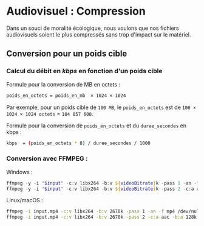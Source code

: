 # Audiovisuel : Compression

Dans un souci de moralité écologique, nous voulons que nos fichiers audiovisuels soient le plus compressés sans trop d'impact sur le matériel.

## Conversion pour un poids cible

### Calcul du débit en *kbps* en fonction d'un poids cible

Formule pour la conversion de MB en octets :
```bash
poids_en_octets = poids_en_mb  × 1024 × 1024 
```
Par exemple, pour un poids cible de `100 MB`, le `poids_en_octets` est de `100 × 1024 × 1024 octets` = `104 857 600`.

Formule pour la conversion de `poids_en_octets` et du `duree_secondes` en kbps :
```bash
kbps  = (poids_en_octets * 8) / duree_secondes / 1000
```

### Conversion avec FFMPEG :

Windows : 
```powershell
ffmpeg -y -i "$input" -c:v libx264 -b:v ${videoBitrate}k -pass 1 -an -f mp4 NUL
ffmpeg -y -i "$input" -c:v libx264 -b:v ${videoBitrate}k -pass 2 -c:a aac -b:a ${audioKbps}k "$output"
```

Linux/macOS :
```bash
ffmpeg -i input.mp4 -c:v libx264 -b:v 2670k -pass 1 -an -f mp4 /dev/null && \
ffmpeg -i input.mp4 -c:v libx264 -b:v 2670k -pass 2 -c:a aac -b:a 128k output.mp4
```